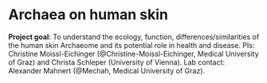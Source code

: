 # Archaea on human skin
**Project goal**: To understand the ecology, function, differences/similarities of the human skin Archaeome and its potential role in health and disease. 
PIs: Christine Moissl-Eichinger (@Christine-Moissl-Eichinger, Medical University of Graz) and Christa Schleper (University of Vienna). 
Lab contact: Alexander Mahnert (@Mechah, Medical University of Graz).
